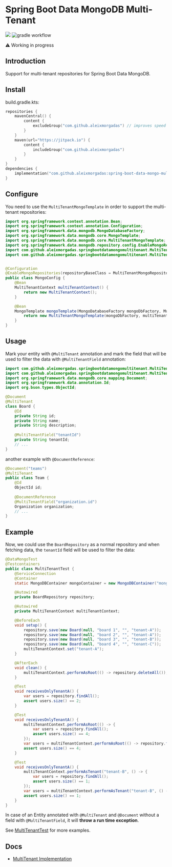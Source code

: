 # Spring Boot Data MongoDB Multi-Tenant

[![](https://jitpack.io/v/aleixmorgadas/spring-boot-data-mongo-multitenant.svg)](https://jitpack.io/#aleixmorgadas/spring-boot-data-mongo-multitenant)
![gradle workflow](https://github.com/aleixmorgadas/spring-boot-data-mongo-multitenant/actions/workflows/gradle.yml/badge.svg)

:warning: Working in progress

## Introduction

Support for multi-tenant repositories for Spring Boot Data MongoDB.

## Install

build.gradle.kts: 

```kotlin
repositories {
    mavenCentral() {
        content {
            excludeGroup("com.github.aleixmorgadas") // improves speed
        }
    }
    maven(url="https://jitpack.io") {
        content {
            includeGroup("com.github.aleixmorgadas")
        }
    }
}
dependencies {
    implementation("com.github.aleixmorgadas:spring-boot-data-mongo-multitenant:0.0.7")
}
```

## Configure

You need to use the `MultiTenantMongoTemplate` in order to support the multi-tenant repositories:

```java
import org.springframework.context.annotation.Bean;
import org.springframework.context.annotation.Configuration;
import org.springframework.data.mongodb.MongoDatabaseFactory;
import org.springframework.data.mongodb.core.MongoTemplate;
import org.springframework.data.mongodb.core.MultiTenantMongoTemplate;
import org.springframework.data.mongodb.repository.config.EnableMongoRepositories;
import com.github.aleixmorgadas.springbootdatamongomultitenant.MultiTenantContext;
import com.github.aleixmorgadas.springbootdatamongomultitenant.MultiTenantMongoRepository;


@Configuration
@EnableMongoRepositories(repositoryBaseClass = MultiTenantMongoRepository.class)
public class MongoConfig {
    @Bean
    MultiTenantContext multiTenantContext() {
        return new MultiTenantContext();
    }

    @Bean
    MongoTemplate mongoTemplate(MongoDatabaseFactory mongoDbFactory, MultiTenantContext multiTenantContext) {
        return new MultiTenantMongoTemplate(mongoDbFactory, multiTenantContext);
    }
}
```

## Usage

Mark your entity with `@MultiTenant` annotation and mark the field that will be used to filter the data with `@MultiTenantField` annotation:

```java
import com.github.aleixmorgadas.springbootdatamongomultitenant.MultiTenant;
import com.github.aleixmorgadas.springbootdatamongomultitenant.MultiTenantField;
import org.springframework.data.mongodb.core.mapping.Document;
import org.springframework.data.annotation.Id;
import org.bson.types.ObjectId;

@Document
@MultiTenant
class Board {
    @Id
    private String id;
    private String name;
    private String description;
    
    @MultiTenantField("tenantId")
    private String tenantId;
    // ...
}
```

another example with `@DocumentReference`:

```java
@Document("teams")
@MultiTenant
public class Team {
    @Id
    ObjectId id;
    
    @DocumentReference
    @MultiTenantField("organization.id")
    Organization organization;
    // ...
}
```

## Example

Now, we could use the `BoardRepository` as a normal repository and when fetching data, the `tenantId` field will be used to filter the data:

```java
@DataMongoTest
@Testcontainers
public class MultiTenantTest {
    @ServiceConnection
    @Container
    static MongoDBContainer mongoContainer = new MongoDBContainer("mongo:6.0.8");

    @Autowired
    private BoardRepository repository;

    @Autowired
    private MultiTenantContext multiTenantContext;

    @BeforeEach
    void setup() {
        repository.save(new Board(null, "board 1", "", "tenant-A"));
        repository.save(new Board(null, "board 2", "", "tenant-A"));
        repository.save(new Board(null, "board 3", "", "tenant-B"));
        repository.save(new Board(null, "board 4", "", "tenant-C"));
        multiTenantContext.set("tenant-A");
    }

    @AfterEach
    void clean() {
        multiTenantContext.performAsRoot(() -> repository.deleteAll());
    }

    @Test
    void receivesOnlyTenantA() {
        var users = repository.findAll();
        assert users.size() == 2;
    }

    @Test
    void receivesOnlyTenantA() {
        multiTenantContext.performAsRoot(() -> {
            var users = repository.findAll();
            assert users.size() == 4;
        });
        var users = multiTenantContext.performAsRoot(() -> repository.findAll());
        assert users.size() == 4;
    }

    @Test
    void receivesOnlyTenantA() {
        multiTenantContext.performAsTenant("tenant-B", () -> {
            var users = repository.findAll();
            assert users.size() == 1;
        });
        var users = multiTenantContext.performAsTenant("tenant-B", () -> repository.findAll());
        assert users.size() == 1;
    }
}
```


In case of an Entity annotated with `@MultiTenant` and `@Document` without a field with `@MultiTenantField`, it will **throw a run time exception**. 

See [MultiTenantTest](./src/test/java/com/github/aleixmorgadas/springbootdatamongomultitenant/MultiTenantTest.java) for more examples.

## Docs

- [MultiTenant Implementation](./docs/MultiTenantImplementation.md)